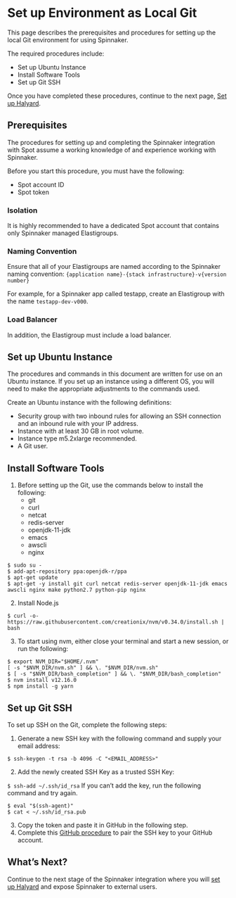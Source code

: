 # Set up Environment as Local Git

This page describes the prerequisites and procedures for setting up the local Git environment for using Spinnaker.

The required procedures include:
- Set up Ubuntu Instance
- Install Software Tools
- Set up Git SSH

Once you have completed these procedures, continue to the next page, [Set up Halyard](tools-and-provisioning/spinnaker/install-configure).

## Prerequisites

The procedures for setting up and completing the Spinnaker integration with Spot assume a working knowledge of and experience working with Spinnaker.

Before you start this procedure, you must have the following:
- Spot account ID
- Spot token

### Isolation

It is highly recommended to have a dedicated Spot account that contains only Spinnaker managed Elastigroups.

### Naming Convention

Ensure that all of your Elastigroups are named according to the Spinnaker naming convention: `{application name}-{stack infrastructure}-v{version number}`

For example, for a Spinnaker app called testapp, create an Elastigroup with the name `testapp-dev-v000`.

### Load Balancer

In addition, the Elastigroup must include a load balancer.

## Set up Ubuntu Instance

The procedures and commands in this document are written for use on an Ubuntu instance. If you set up an instance using a different OS, you will need to make the appropriate adjustments to the commands used.

Create an Ubuntu instance with the following definitions:
- Security group with two inbound rules for allowing an SSH connection and an inbound rule with your IP address.
- Instance with at least 30 GB in root volume.
- Instance type m5.2xlarge recommended.
- A Git user.

## Install Software Tools

1. Before setting up the Git, use the commands below to install the following:
   - git
   - curl
   - netcat
   - redis-server
   - openjdk-11-jdk
   - emacs
   - awscli
   - nginx

```
$ sudo su -
$ add-apt-repository ppa:openjdk-r/ppa
$ apt-get update
$ apt-get -y install git curl netcat redis-server openjdk-11-jdk emacs awscli nginx make python2.7 python-pip nginx
```

2. Install Node.js

`$ curl -o- https://raw.githubusercontent.com/creationix/nvm/v0.34.0/install.sh | bash`

3. To start using nvm, either close your terminal and start a new session, or run the following:

```
$ export NVM_DIR="$HOME/.nvm"
[ -s "$NVM_DIR/nvm.sh" ] && \. "$NVM_DIR/nvm.sh"
$ [ -s "$NVM_DIR/bash_completion" ] && \. "$NVM_DIR/bash_completion"
$ nvm install v12.16.0
$ npm install -g yarn
```

## Set up Git SSH

To set up SSH on the Git, complete the following steps:
1. Generate a new SSH key with the following command and supply your email address:

`$ ssh-keygen -t rsa -b 4096 -C "<EMAIL_ADDRESS>"`

2. Add the newly created SSH Key as a trusted SSH Key:

`$ ssh-add ~/.ssh/id_rsa`
   If you can’t add the key, run the following command and try again.

```
$ eval "$(ssh-agent)"
$ cat < ~/.ssh/id_rsa.pub
```

3. Copy the token and paste it in GitHub in the following step.
4. Complete this [GitHub procedure](https://docs.github.com/en/github/authenticating-to-github/adding-a-new-ssh-key-to-your-github-account) to pair the SSH key to your GitHub account.

## What’s Next?

Continue to the next stage of the Spinnaker integration where you will [set up Halyard](tools-and-provisioning/spinnaker/install-configure) and expose Spinnaker to external users.
